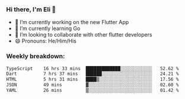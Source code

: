 ### Hi there, I'm Eli 👋
- 🔭 I’m currently working on the new Flutter App
- 🌱 I’m currently learning Go
- 🦄 I’m looking to collaborate with other flutter developers
- 😄 Pronouns: He/Him/His

### Weekly breakdown:
<!--START_SECTION:waka-->

```txt
TypeScript    16 hrs 33 mins  █████████████░░░░░░░░░░░░   52.62 %
Dart          7 hrs 37 mins   ██████░░░░░░░░░░░░░░░░░░░   24.21 %
HTML          5 hrs 31 mins   ████▒░░░░░░░░░░░░░░░░░░░░   17.56 %
JSON          49 mins         ▓░░░░░░░░░░░░░░░░░░░░░░░░   02.60 %
YAML          26 mins         ▒░░░░░░░░░░░░░░░░░░░░░░░░   01.42 %
```

<!--END_SECTION:waka-->
